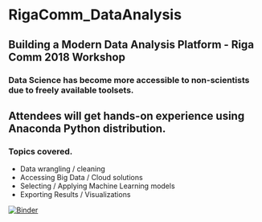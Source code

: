 # RigaComm_DataAnalysis
## Building a Modern Data Analysis Platform - Riga Comm 2018 Workshop

### Data Science has become more accessible to non-scientists due to freely available toolsets.

## Attendees will get hands-on experience using Anaconda Python distribution.

### Topics covered.

* Data wrangling / cleaning
* Accessing Big Data / Cloud solutions
* Selecting / Applying Machine Learning models
* Exporting Results / Visualizations


[![Binder](https://mybinder.org/badge.svg)](https://mybinder.org/v2/gh/ValRCS/RigaComm_DataAnalysis/master)
